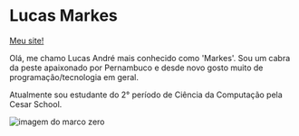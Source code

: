 # Lucas Markes
<a href="https://lucasmarkes.github.io">Meu site!</a>

<p>Olá, me chamo Lucas André mais conhecido como 'Markes'. Sou um cabra da peste apaixonado por Pernambuco e desde novo gosto muito de programação/tecnologia em geral.</p>
<p>Atualmente sou estudante do 2° período de Ciência da Computação pela Cesar School.</p>

![imagem do marco zero](https://media-cdn.tripadvisor.com/media/photo-s/18/00/2e/31/recife.jpg)
